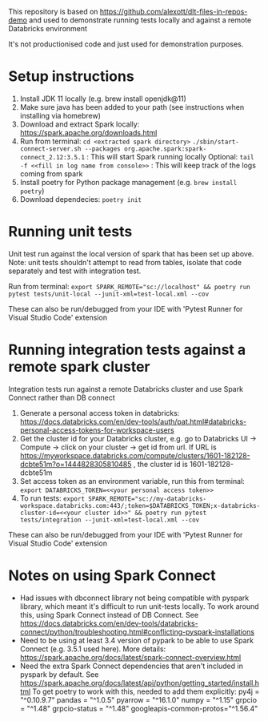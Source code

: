 
This repository is based on https://github.com/alexott/dlt-files-in-repos-demo and used to demonstrate running tests locally and against a remote Databricks environment

It's not productionised code and just used for demonstration purposes. 

# Setup instructions

1. Install JDK 11 locally (e.g. brew install openjdk@11)
1. Make sure java has been added to your path (see instructions when installing via homebrew)
1. Download and extract Spark locally: https://spark.apache.org/downloads.html
1. Run from terminal:
   `cd <extracted spark directory>`
   `./sbin/start-connect-server.sh --packages org.apache.spark:spark-connect_2.12:3.5.1` : This will start Spark running locally
   Optional: `tail -f <<fill in log name from console>>` : This will keep track of the logs coming from spark
1. Install poetry for Python package management (e.g. `brew install poetry`)
1. Download dependecies: `poetry init`

# Running unit tests
Unit test run against the local version of spark that has been set up above.
Note: unit tests shouldn't attempt to read from tables, isolate that code separately and test with integration test.

Run from terminal: `export SPARK_REMOTE="sc://localhost" && poetry run pytest tests/unit-local --junit-xml=test-local.xml --cov`

These can also be run/debugged from your IDE with 'Pytest Runner for Visual Studio Code' extension

# Running integration tests against a remote spark cluster
Integration tests run against a remote Databricks cluster and use Spark Connect rather than DB connect

1. Generate a personal access token in databricks: https://docs.databricks.com/en/dev-tools/auth/pat.html#databricks-personal-access-tokens-for-workspace-users
1. Get the cluster id for your Databricks cluster, e.g. go to Databricks UI -> Compute -> click on your cluster -> get id from url. If URL is https://myworkspace.databricks.com/compute/clusters/1601-182128-dcbte51m?o=1444828305810485 , the cluster id is 1601-182128-dcbte51m
1. Set access token as an environment variable, run this from terminal: `export DATABRICKS_TOKEN=<<your personal access token>>`
1. To run tests: `export SPARK_REMOTE="sc://my-databricks-workspace.databricks.com:443/;token=$DATABRICKS_TOKEN;x-databricks-cluster-id=<<your cluster id>>" && poetry run pytest tests/integration --junit-xml=test-local.xml --cov`

These can also be run/debugged from your IDE with 'Pytest Runner for Visual Studio Code' extension

# Notes on using Spark Connect
- Had issues with dbconnect library not being compatible with pyspark library, which meant it's difficult to run unit-tests locally. To work around this, using Spark Connect instead of DB Connect. See https://docs.databricks.com/en/dev-tools/databricks-connect/python/troubleshooting.html#conflicting-pyspark-installations
- Need to be using at least 3.4 version of pypark to be able to use Spark Connect (e.g. 3.5.1 used here). More details: https://spark.apache.org/docs/latest/spark-connect-overview.html
- Need the extra Spark Connect dependencies that aren't included in pyspark by default. See https://spark.apache.org/docs/latest/api/python/getting_started/install.html
      To get poetry to work with this, needed to add them explicitly:
      py4j = "^0.10.9.7"
      pandas = "^1.0.5"
      pyarrow = "^16.1.0"
      numpy = "^1.15"
      grpcio = "^1.48"
      grpcio-status = "^1.48"
      googleapis-common-protos="^1.56.4"

